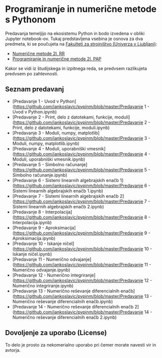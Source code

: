 # Programiranje in numerične metode s Pythonom

Predavanja temeljijo na ekosistemu Python in bodo izvedena v obliki Jupyter notebook-ov. 
Tukaj predstavljena vsebina je osnova za dva predmeta, ki se poučujeta na [Fakulteti za strojništvo (Univerza v Ljubljani)](www.fs.uni-lj.si):

* [Numerične metode 2l. RR](http://www.ladisk.si/?what=incfl&flnm=NM.php)
* [Programiranje in numerične metode 2l. PAP](http://www.ladisk.si/?what=incfl&flnm=PiNM.php)

Kakor se vidi iz študijskega in izpitnega reda, se predvsem razlikujeta predvsem po zahtevnosti.

## Seznam predavanj

* [Predavanje 1 - Uvod v Python](https://github.com/jankoslavic/pypinm/blob/master/Predavanje 1 - Uvod v Python.ipynb)
* [Predavanje 2 - Print, delo z datotekami, funkcije, moduli](https://github.com/jankoslavic/pypinm/blob/master/Predavanje 2 - Print, delo z datotekami, funkcije, moduli.ipynb)
* [Predavanje 3 - Moduli, numpy, matplotlib](https://github.com/jankoslavic/pypinm/blob/master/Predavanje 3 - Moduli, numpy, matplotlib.ipynb)
* [Predavanje 4 - Moduli, uporabniški vmesnik](https://github.com/jankoslavic/pypinm/blob/master/Predavanje 4 - Moduli, uporabniški vmesnik.ipynb)
* [Predavanje 5 - Simbolno računanje](https://github.com/jankoslavic/pypinm/blob/master/Predavanje 5 - Simbolno računanje.ipynb)
* [Predavanje 6 - Sistemi linearnih algebrajskih enačb 1](https://github.com/jankoslavic/pypinm/blob/master/Predavanje 6 - Sistemi linearnih algebrajskih enačb 1.ipynb)
* [Predavanje 7 - Sistemi linearnih algebrajskih enačb 2](https://github.com/jankoslavic/pypinm/blob/master/Predavanje 7 - Sistemi linearnih algebrajskih enačb 2.ipynb)
* [Predavanje 8 - Interpolacija](https://github.com/jankoslavic/pypinm/blob/master/Predavanje 8 - Interpolacija.ipynb)
* [Predavanje 9 - Aproksimacija](https://github.com/jankoslavic/pypinm/blob/master/Predavanje 9 - Aproksimacija.ipynb)
* [Predavanje 10 - Iskanje ničel](https://github.com/jankoslavic/pypinm/blob/master/Predavanje 10 - Iskanje ničel.ipynb)
* [Predavanje 11 - Numerično odvajanje](https://github.com/jankoslavic/pypinm/blob/master/Predavanje 11 - Numerično odvajanje.ipynb)
* [Predavanje 12 - Numerično integriranje](https://github.com/jankoslavic/pypinm/blob/master/Predavanje 12 - Numerično integriranje.ipynb)
* [Predavanje 13 - Numerično reševanje diferencialnih enačb](https://github.com/jankoslavic/pypinm/blob/master/Predavanje 13 - Numerično reševanje diferencialnih enačb.ipynb)
* [Predavanje 14 - Numerično reševanje diferencialnih enačb 2](https://github.com/jankoslavic/pypinm/blob/master/Predavanje 14 - Numerično reševanje diferencialnih enačb 2.ipynb)

## Dovoljenje za uporabo (License)
To delo je prosto za nekomerialno uporabo pri čemer morate navesti vir in avtorja.